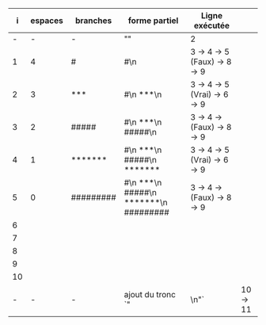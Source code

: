 | i  | espaces | branches  | forme partiel                         | Ligne exécutée               |         |
|----|---------|-----------|---------------------------------------|------------------------------|---------|
| -  | -       | -         | ""                                    | 2                            |         |
| 1  | 4       | #         | #\n                                   | 3 → 4 → 5 (Faux) → 8 → 9     |         |
| 2  | 3       | ***       | #\n ***\n                             | 3 -> 4 -> 5 (Vrai) -> 6 -> 9 |         |
| 3  | 2       | #####     | #\n ***\n #####\n                     | 3 -> 4 -> (Faux) -> 8 -> 9   |         |
| 4  | 1       | *******   | #\n ***\n #####\n *******             | 3 -> 4 -> 5 (Vrai) -> 6 -> 9 |         |
| 5  | 0       | ######### | #\n ***\n #####\n *******\n ######### | 3 -> 4 -> (Faux) -> 8 -> 9   |         |
| 6  |         |           |                                       |                              |         |
| 7  |         |           |                                       |                              |         |
| 8  |         |           |                                       |                              |         |
| 9  |         |           |                                       |                              |         |
| 10 |         |           |                                       |                              |         |
| -  | -       | -         | ajout du tronc \`"                    | \n"\`                        | 10 → 11 |